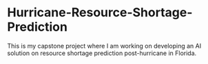 # Hurricane-Resource-Shortage-Prediction
This is my capstone project where I am working on developing an AI solution on resource shortage prediction post-hurricane in Florida.
